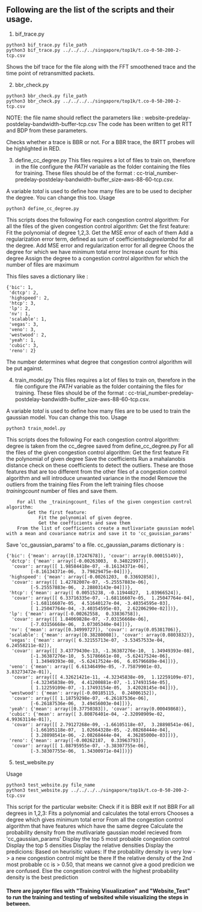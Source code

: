 ## Following are the list of the scripts and their usage.
1. bif_trace.py 

```
python3 bif_trace.py file_path
python3 bif_trace.py ../../../../singapore/top1k/t.co-0-50-200-2-tcp.csv
```

Shows the bif trace for the file along with the FFT smoothened trace and the time point of retransmitted packets.

2. bbr_check.py 

```
python3 bbr_check.py file_path
python3 bbr_check.py ../../../../singapore/top1k/t.co-0-50-200-2-tcp.csv
```
NOTE: the file name should reflect the parameters like : website-predelay-postdelay-bandwidth-buffer-tcp.csv
The code has been written to get RTT and BDP from these parameters.


Checks whether a trace is BBR or not. For a BBR trace, the 8RTT probes will be highlighted in RED.

3. define_cc_degree.py
This files requires a lot of files to train on, therefore in the file configure the _PATH_ variable as the folder containing the files for training. These files should be of the format : cc-trial_number-predelay-postdelay-bandwidth-buffer_size-aws-88-60-tcp.csv. 

A variable _total_ is used to define how many files are to be used to decipher the degree. You can change this too.
Usage
```
python3 define_cc_degree.py

```
This scripts does the following
    For each congestion control algorithm:
        For all the files of the given congestion control algorithm:
            Get the first feature:
                Fit the polynomial of degree 1,2,3.
                Get the MSE error of each of them
                Add a regularization error term, defined as sum of coefficients*degree*_lambd_ for all the degree.
                Add MSE error and regularization error for all degree 
                Choos the degree for which we have minimum total error 
                Increase count for this degree
        Assign the degree to a congestion control algorithm for which the number of files are maximum

This files saves a dictionary like : 
```
{'bic': 1,
 'dctcp': 2,
 'highspeed': 2,
 'htcp': 3,
 'lp': 2,
 'nv': 1,
 'scalable': 1,
 'vegas': 3,
 'veno': 3,
 'westwood': 2,
 'yeah': 1,
 'cubic': 3,
 'reno': 2}
```

The number determines what degree that congestion control algorithm will be put against. 

4. train_model.py
This files requires a lot of files to train on, therefore in the file configure the _PATH_ variable as the folder containing the files for training. These files should be of the format : cc-trial_number-predelay-postdelay-bandwidth-buffer_size-aws-88-60-tcp.csv. 

A variable _total_ is used to define how many files are to be used to train the gaussian model. You can change this too.
Usage
```
python3 train_model.py

```

This scripts does the following
    For each congestion control algorithm:
        degree is taken from the cc_degree saved from define_cc_degree.py
        For all the files of the given congestion control algorithm:
            Get the first feature
            Fit the polynomial of given degree
            Save the coefficients
        Run a mahalanobis distance check on these coefficients to detect the outliers. These are those features that are too different from the other files of a congestion control algorithm and will introduce unwanted variance in the model
        Remove the outliers from the training files
        From the left training files choose _trainingcount_ number of files and save them.

        For all the _trainingcount_ files of the given congestion control algorithm:
            Get the first feature:
                Fit the polynomial of given degree.
                Get the coefficients and save them
        From the list of coefficients create a mutlivariate gaussian model with a mean and covariance matrix and save it to 'cc_gaussian_params'

Save 'cc_gaussian_params' to a file. 
cc_gaussian_params dictionary is :
```
{'bic': {'mean': array([0.17247678]), 'covar': array(0.00015149)},
 'dctcp': {'mean': array([-0.00263003,  0.34022997]),
  'covar': array([[ 1.98584418e-07, -8.16134371e-06],
         [-8.16134371e-06,  3.79829475e-04]])},
 'highspeed': {'mean': array([-0.00261203,  0.33692858]),
  'covar': array([[ 1.42782007e-07, -5.25557883e-06],
         [-5.25557883e-06,  2.28803143e-04]])},
 'htcp': {'mean': array([ 0.00515238, -0.11944827,  1.03966524]),
  'covar': array([[ 6.33716335e-07, -1.68116607e-05,  1.25047764e-04],
         [-1.68116607e-05,  4.51640127e-04, -3.40354595e-03],
         [ 1.25047764e-04, -3.40354595e-03,  2.62206290e-02]])},
 'lp': {'mean': array([-0.00262558,  0.33836758]),
  'covar': array([[ 1.84069828e-07, -7.03156668e-06],
         [-7.03156668e-06,  3.07305340e-04]])},
 'nv': {'mean': array([0.34999727]), 'covar': array(0.05381706)},
 'scalable': {'mean': array([0.38280008]), 'covar': array(0.0803832)},
 'vegas': {'mean': array([ 6.32155713e-07, -3.53457533e-04,  6.24558211e-02]),
  'covar': array([[ 3.43779430e-13, -1.36387276e-10,  1.34949393e-08],
         [-1.36387276e-10,  5.51786661e-08, -5.62417524e-06],
         [ 1.34949393e-08, -5.62417524e-06,  6.05796689e-04]])},
 'veno': {'mean': array([ 6.61346499e-05, -7.75879901e-03,  3.83273472e-01]),
  'covar': array([[ 4.32621421e-11, -4.32345838e-09,  1.12259109e-07],
         [-4.32345838e-09,  4.41200881e-07, -1.17493154e-05],
         [ 1.12259109e-07, -1.17493154e-05,  3.42028145e-04]])},
 'westwood': {'mean': array([-0.00185115,  0.24006152]),
  'covar': array([[ 1.18759298e-07, -6.26187536e-06],
         [-6.26187536e-06,  3.49456003e-04]])},
 'yeah': {'mean': array([0.37750383]), 'covar': array(0.00049868)},
 'cubic': {'mean': array([ 3.80876401e-04, -2.32098909e-02,  4.99363114e-01]),
  'covar': array([[ 2.79127268e-09, -1.66105118e-07,  3.28898541e-06],
         [-1.66105118e-07,  1.02664328e-05, -2.08268444e-04],
         [ 3.28898541e-06, -2.08268444e-04,  4.36285000e-03]])},
 'reno': {'mean': array([-0.00262187,  0.33963793]),
  'covar': array([[ 1.08795955e-07, -3.38307755e-06],
         [-3.38307755e-06,  1.34300971e-04]])}}
```
5. test_website.py

Usage
```
python3 test_website.py file_name
python3 test_website.py ../../../../singapore/top1k/t.co-0-50-200-2-tcp.csv

```

This script for the particular website:
    Check if it is BBR
        exit
    If not BBR 
        For all degrees in 1,2,3:
            Fits a polynomial and calculates the total errors
        Chooses a degree which gives minimum total error
        From all the congestion control algorithm that have features which have the same degree
            Calculate the probability density from the mutlivariate gaussian model recieved from 'cc_gaussian_params'
        Display the top 5 most probable congestion control
        Display the top 5 densities
        Display the relative densities
        Display the predicions:
            Based on heurisitic values:
                If the probability density is very low -> a new congestion control might be there
                If the relative density of the 2nd most probable cc is > 0.50, that means we cannot give a good predicion we are confused.
                Else the congestion control with the highest probability density is the best prediction



#### There are jupyter files with "Training Visualization" and "Website_Test" to run the training and testing of websited while visualizing the steps in between. 
